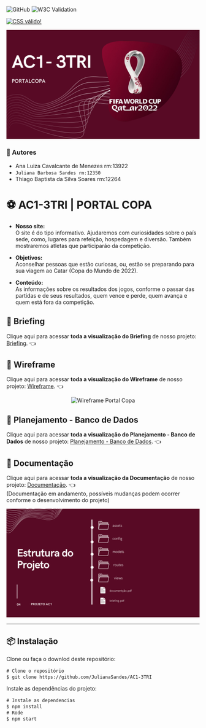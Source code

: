 ![GitHub](https://img.shields.io/github/license/julianasandes/AC1-3TRI?style=for-the-badge)
![W3C Validation](https://img.shields.io/w3c-validation/html?style=for-the-badge&targetUrl=https://julianasandes.github.io/2ano-AC1-3TRI/#noticias)

<p>
<a href="http://jigsaw.w3.org/css-validator/check/referer">
    <img style="border:0;width:88px;height:31px"
        src="http://jigsaw.w3.org/css-validator/images/vcss-blue"
        alt="CSS válido!" />
    </a>
</p>

![Projeto Copa do Mundo](docs/capaprojeto.jpg)

### 👥 Autores
- Ana Luiza Cavalcante de Menezes rm:13922 
- `Juliana Barbosa Sandes rm:12350` 
- Thiago Baptista da Silva Soares rm:12264

# ⚽ AC1-3TRI | PORTAL COPA 

* **Nosso site:** <br>
O site é do tipo informativo. Ajudaremos com curiosidades sobre o país sede, como, lugares para refeição, hospedagem e diversão. Também mostraremos atletas que participarão da competição. 

* **Objetivos:** <br>
Aconselhar pessoas que estão curiosas, ou, estão se preparando para sua viagem ao Catar (Copa do Mundo de 2022).

* **Conteúdo:** <br>
As informações sobre os resultados dos jogos, conforme o passar das partidas e de seus resultados, quem vence e perde, quem avança e quem está fora da competição. 

## 💼 Briefing
Clique aqui para acessar **toda a visualização do Briefing** de nosso projeto: [Briefing](https://github.com/JulianaSandes/AC1-3TRI/blob/main/docs/Briefing.pdf). 👈

## 🎨 Wireframe
Clique aqui para acessar **toda a visualização do Wireframe** de nosso projeto: [Wireframe](https://www.figma.com/file/iiiPdkHZGVoZlA7KTHlAC7/AC-3%C2%B0TRI?node-id=0%3A1). 👈

<p align="center">
 <img src="https://github.com/JulianaSandes/AC1-3TRI/blob/main/docs/wireframepc.jpg" alt="Wireframe Portal Copa"
</p>

## 📂 Planejamento - Banco de Dados
Clique aqui para acessar **toda a visualização do Planejamento - Banco de Dados** de nosso projeto: [Planejamento - Banco de Dados](https://github.com/JulianaSandes/AC1-3TRI/blob/main/docs/PlanejamentoDB.pdf). 👈

## 📃 Documentação

Clique aqui para acessar **toda a visualização da Documentação** de nosso projeto: [Documentação](https://www.canva.com/design/DAFMHKiSZ-Q/0dAA72BJhXmgBNG0WO7_4A/view?utm_content=DAFMHKiSZ-Q&utm_campaign=designshare&utm_medium=link2&utm_source=sharebutton). 👈 <br>
(Documentação em andamento, possíveis mudanças podem ocorrer conforme o desenvolvimento do projeto)

![Documentacao Projeto Copa do Mundo](docs/possiveldocumentacao.jpg)
    
_________

## 📦 Instalação

Clone ou faça o downlod deste repositório:

```
# Clone o repositório
$ git clone https://github.com/JulianaSandes/AC1-3TRI
```

Instale as dependências do projeto:

```
# Instale as dependencias
$ npm install
# Rode 
$ npm start
```
